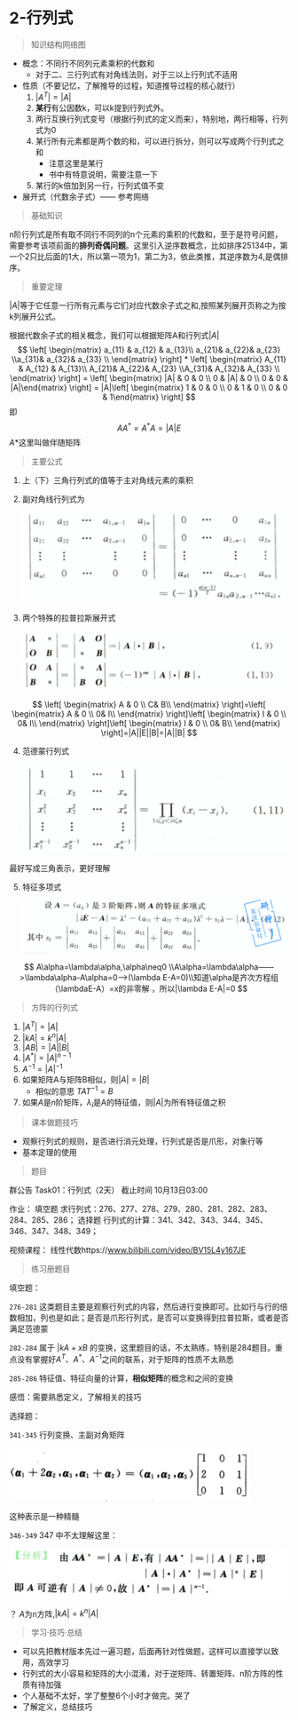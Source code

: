 # 2-行列式

> 知识结构网络图

- 概念：不同行不同列元素乘积的代数和
  - 对于二、三行列式有对角线法则，对于三以上行列式不适用
- 性质（不要记忆，了解推导的过程，知道推导过程的核心就行）
  1. $|A^T|=|A|$
  2. **某行**有公因数k，可以k提到行列式外。
  3. 两行互换行列式变号（根据行列式的定义而来），特别地，两行相等，行列式为0
  4. 某行所有元素都是两个数的和，可以进行拆分，则可以写成两个行列式之和
     - 注意这里是某行
     - 书中有特意说明，需要注意一下
  5. 某行的k倍加到另一行，行列式值不变
- 展开式（代数余子式）—— 参考网络

> 基础知识

n阶行列式是所有取不同行不同列的n个元素的乘积的代数和，至于是符号问题，需要参考该项前面的**排列奇偶问题**。这里引入逆序数概念，比如排序25134中，第一个2只比后面的1大，所以第一项为1，第二为3，依此类推，其逆序数为4,是偶排序。

> 重要定理

$|A|$等于它任意一行所有元素与它们对应代数余子式之和,按照某列展开页称之为按k列展开公式。

根据代数余子式的相关概念，我们可以根据矩阵A和行列式$|A|$
$$
\left[ \begin{matrix}  a_{11}  & a_{12} & a_{13}\\ a_{21}& a_{22}& a_{23} \\a_{31}& a_{32}& a_{33} \\  \end{matrix} \right] * \left[ \begin{matrix} A_{11}  & A_{12} & A_{13}\\ A_{21}& A_{22}& A_{23} \\A_{31}& A_{32}& A_{33} \\  \end{matrix} \right]   = \left[ \begin{matrix}  |A| & 0 & 0 \\ 0 & |A| & 0 \\ 0 & 0 & |A|\end{matrix} \right] = |A|\left[ \begin{matrix}  1 & 0 & 0 \\ 0 & 1 & 0 \\ 0 & 0 & 1\end{matrix} \right]
$$
即 
$$
AA^*=A^*A=|A|E
$$
$A*$这里叫做伴随矩阵

> 主要公式

1. 上（下）三角行列式的值等于主对角线元素的乘积

2. 副对角线行列式为 

   ![image-20211012100743587](2-行列式.assets/image-20211012100743587.png)

3. 两个特殊的拉普拉斯展开式

   ![image-20211012100857042](2-行列式.assets/image-20211012100857042.png)

$$
\left[ \begin{matrix}  A  & 0 \\ C& B\\  \end{matrix} \right]=\left[ \begin{matrix}  A  & 0 \\ 0& I\\  \end{matrix} \right]\left[ \begin{matrix}  I  & 0 \\ 0& I\\  \end{matrix} \right]\left[ \begin{matrix} I  & 0 \\ 0& B\\  \end{matrix} \right]=|A||E||B|=|A||B|
$$

4. 范德蒙行列式

![image-20211012102112710](2-行列式.assets/image-20211012102112710.png)

最好写成三角表示，更好理解

5. 特征多项式

   ![image-20211012102249827](2-行列式.assets/image-20211012102249827.png)

$$
A\alpha=\lambda\alpha,\alpha\neq0 \\A\alpha=\lambda\alpha——>\lambda\alpha-A\alpha=0——>(\lambda E-A=0)\\知道\alpha是齐次方程组（\lambdaE-A）=x的非零解    ，所以|\lambda E-A|=0
$$



> 方阵的行列式

1. $|A^T|=|A|$
2. $|kA|=k^n|A|$
3. $|AB|=|A||B|$
4. $|A^*|=|A|^{n-1}$
5. $A^{-1}=|A|^{-1}$
6. 如果矩阵A与矩阵B相似，则$|A|=|B|$  
   - 相似的意思 $TAT^{-1}=B$
7. 如果$A$是$n$阶矩阵，$\lambda_i$是A的特征值，则$|A|$为所有特征值之积



> 课本做题技巧

- 观察行列式的规则，是否进行消元处理，行列式是否是爪形，对象行等
- 基本定理的使用

> 题目

群公告
Task01：行列式（2天）
截止时间 10月13日03:00

作业：
填空题
求行列式：276、277、278、279、280、281、282、283、284、285、286；
选择题
行列式的计算：341、342、343、344、345、346、347、348、349；

视频课程：
线性代数https://www.bilibili.com/video/BV15L4y167JE

> 练习册题目

填空题：

`276-281` 这类题目主要是观察行列式的内容，然后进行变换即可。比如行与行的倍数相加，列也是如此；是否是爪形行列式，是否可以变换得到拉普拉斯，或者是否满足范德蒙

`282-284`  属于  $|kA + xB$ 的变换，这里题目的话，不太熟练，特别是284题目。重点没有掌握好$A^T、A^*、A^{-1}$之间的联系，对于矩阵的性质不太熟悉

`285-286` 特征值、特征向量的计算，**相似矩阵**的概念和之间的变换

感悟：需要熟悉定义，了解相关的技巧

选择题：

`341-345`  行列变换、主副对角矩阵

![image-20211012152238454](2-行列式.assets/image-20211012152238454.png)

这种表示是一种精髓

`346-349`   347 中不太理解这里：

![image-20211012153035370](2-行列式.assets/image-20211012153035370.png)

？ $A$为n方阵,$|kA|=k^n|A|$

> 学习·技巧·总结

- 可以先把教材版本先过一遍习题，后面再针对性做题，这样可以直接学以致用，高效学习
- 行列式的大小容易和矩阵的大小混淆，对于逆矩阵、转置矩阵、n阶方阵的性质有待加强
- 个人基础不太好，学了整整6个小时才做完。哭了
- 了解定义，总结技巧